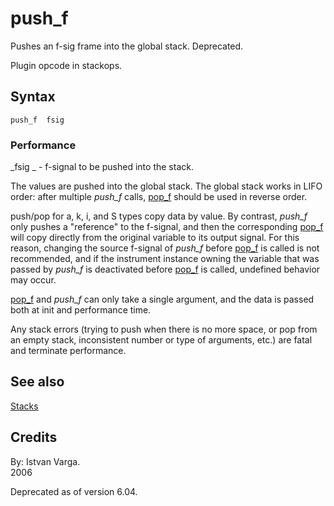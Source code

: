 <!--
id:push_f
category:Instrument Control:Stacks
-->
# push_f
Pushes an f-sig frame into the global stack.  Deprecated.

Plugin opcode in stackops.

## Syntax
``` csound-orc
push_f  fsig
```

### Performance

_fsig _  - f-signal to be pushed into the stack.

The values are pushed into the global stack. The global stack works in LIFO order: after multiple _push_f_ calls, [pop_f](../../opcodes/pop_f) should be used in reverse order.

push/pop for a, k, i, and S types copy data by value. By contrast, _push_f_ only pushes a "reference" to the f-signal, and then the corresponding [pop_f](../../opcodes/pop_f) will copy directly from the original variable to its output signal. For this reason, changing the source f-signal of _push_f_ before [pop_f](../../opcodes/pop_f) is called is not recommended, and if the instrument instance owning the variable that was passed by _push_f_ is deactivated before [pop_f](../../opcodes/pop_f) is called, undefined behavior may occur.

[pop_f](../../opcodes/pop_f) and _push_f_ can only take a single argument, and the data is passed both at init and performance time.

Any stack errors (trying to push when there is no more space, or pop from an empty stack, inconsistent number or type of arguments, etc.) are fatal and terminate performance.

## See also

[Stacks](../../control/stacks)

## Credits

By: Istvan Varga.<br>
2006

Deprecated as of version 6.04.
